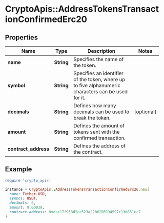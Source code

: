 # CryptoApis::AddressTokensTransactionConfirmedErc20

## Properties

| Name | Type | Description | Notes |
| ---- | ---- | ----------- | ----- |
| **name** | **String** | Specifies the name of the token. |  |
| **symbol** | **String** | Specifies an identifier of the token, where up to five alphanumeric characters can be used for it. |  |
| **decimals** | **String** | Defines how many decimals can be used to break the token. | [optional] |
| **amount** | **String** | Defines the amount of tokens sent with the confirmed transaction. |  |
| **contract_address** | **String** | Defines the address of the contract. |  |

## Example

```ruby
require 'crypto_apis'

instance = CryptoApis::AddressTokensTransactionConfirmedErc20.new(
  name: Tether-USD,
  symbol: USDT,
  decimals: 6,
  amount: 0.00039,
  contract_address: 0xdac17f958d2ee523a2206206994597c13d831ec7
)
```

